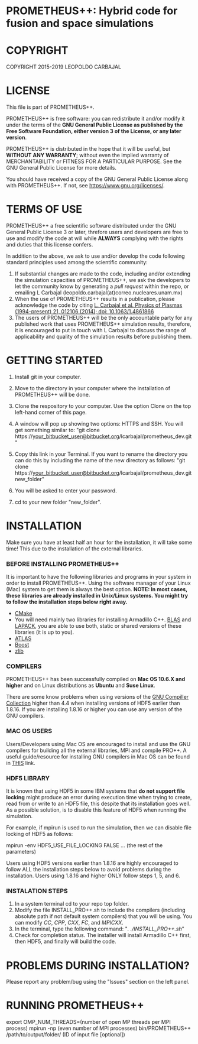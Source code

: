 # PROMETHEUS++: Hybrid code for fusion and space simulations #

# COPYRIGHT #

COPYRIGHT 2015-2019 LEOPOLDO CARBAJAL

# LICENSE #
This file is part of PROMETHEUS++.

PROMETHEUS++ is free software: you can redistribute it and/or modify
it under the terms of the **GNU General Public License as published by
the Free Software Foundation, either version 3 of the License, or
any later version**.

PROMETHEUS++ is distributed in the hope that it will be useful,
but **WITHOUT ANY WARRANTY**; without even the implied warranty of
MERCHANTABILITY or FITNESS FOR A PARTICULAR PURPOSE.  See the
GNU General Public License for more details.

You should have received a copy of the GNU General Public License
along with PROMETHEUS++.  If not, see <https://www.gnu.org/licenses/>.

# TERMS OF USE #

PROMETHEUS++ a free scientific software distributed under the GNU General Public License 3 or later, threfore users and developers are free to use and modify the code at will while **ALWAYS** complying with the rights and duties that this license confers.

In addition to the above, we ask to use and/or develop the code following standard principles used among the scientific community:

1. If substantial changes are made to the code, including and/or extending the simulation capacities of PROMETHEUS++, we ask the developers to let the community know by generating a *pull request* within the repo, or emailing L Carbajal (leopoldo.carbajal(at)correo.nucleares.unam.mx)
2. When the use of PROMETHEUS++ results in a publication, please acknowledge the code by citing [L. Carbajal et al. Physics of Plasmas (1994-present) 21, 012106 (2014); doi: 10.1063/1.4861866](http://dx.doi.org/10.1063/1.4861866)
3. The users of PROMETHEUS++ will be the only accountable party for any published work that uses PROMETHEUS++ simulation results, therefore, it is encouraged to put in touch with L Carbajal to discuss the range of applicability and quality of the simulation results before publishing them.

# GETTING STARTED #

1. Install git in your computer.

2. Move to the directory in your computer where the installation of PROMETHEUS++ will be done.

3. Clone the respository to your computer. Use the option Clone on the top left-hand corner of this page.

4. A window will pop up showing two options: HTTPS and SSH. You will get something similar to: "git clone https://your_bitbucket_user@bitbucket.org/lcarbajal/prometheus_dev.git"

5. Copy this link in your Terminal. If you want to rename the directory you can do this by including the name of the new directory as follows: "git clone https://your_bitbucket_user@bitbucket.org/lcarbajal/prometheus_dev.git new_folder"

6. You will be asked to enter your password.

7. cd to your new folder "new_folder".

# INSTALLATION #

Make sure you have at least half an hour for the installation, it will take some time! This due to the installation of the external libraries.

### BEFORE INSTALLING PROMETHEUS++ ###

It is important to have the following libraries and programs in your system in order to install PROMETHEUS++. Using the software manager of your Linux (Mac) system to get them is always the best option. **NOTE: In most cases, these libraries are already installed in Unix/Linux systems. You might try to follow the installation steps below right away.**

* [CMake](http://www.cmake.org/)
* You will need mainly two libraries for installing Armadillo C++. [BLAS](https://launchpad.net/ubuntu/precise/+package/libblas-dev) and [LAPACK](http://packages.ubuntu.com/source/lucid/lapack), you are able to use both, static or shared versions of these libraries (it is up to you).
* [ATLAS](http://math-atlas.sourceforge.net/)
* [Boost](http://www.boost.org/)
* [zlib](http://zlib.net/)

### COMPILERS ###

PROMETHEUS++ has been successfully compiled on **Mac OS 10.6.X and higher** and on Linux distributions as **Ubuntu** and **Suse Linux**. 

There are some know problems when using versions of the [GNU Compiller Collection](http://gcc.gnu.org/) higher than 4.4 when installing versions of HDF5 earlier than 1.8.16. If you are installing 1.8.16 or higher you can use any version of the GNU compilers. 

### MAC OS USERS ###

Users/Developers using Mac OS are encouraged to install and use the GNU compilers for building all the external libraries, MPI and compile PRO++. A useful guide/resource for installing GNU compilers in Mac OS can be found in [THIS](https://wiki.helsinki.fi/display/HUGG/GNU+compiler+install+on+Mac+OS+X) link.

### HDF5 LIBRARY ###

It is known that using HDF5 in some IBM systems that **do not support file locking** might produce an error during execution time when trying to create, read from or write to an HDF5 file, this despite that its installation goes well. As a possible solution, is to disable this feature of HDF5 when running the simulation. 

For example, if mpirun is used to run the simulation, then we can disable file locking of HDF5 as follows:

mpirun -env HDF5_USE_FILE_LOCKING FALSE ... (the rest of the parameters)

Users using HDF5 versions earlier than 1.8.16 are highly encouraged to follow ALL the installation steps below to avoid problems during the installation. Users using 1.8.16 and higher ONLY follow steps 1, 5, and 6.

### INSTALATION STEPS ###

1. In a system terminal cd to your repo top folder.
2. Modify the file INSTALL_PRO++.sh to include the compilers (including absolute path if not default system compilers) that you will be using. You can modify *CC*, *CPP*, *CXX*, *FC*, and *MPICXX*.
3. In the terminal, type the following command: "*. ./INSTALL_PRO++.sh*"
4. Check for completion status. The installer will install Armadillo C++ first, then HDF5, and finally will build the code.

# PROBLEMS DURING INSTALLATION? #

Please report any problem/bug using the "Issues" section on the left panel.

# RUNNING PROMETHEUS++ #

export OMP_NUM_THREADS=(number of open MP threads per MPI process)
mpirun -np (even number of MPI processes) bin/PROMETHEUS++ /path/to/output/folder/ (ID of input file [optional])